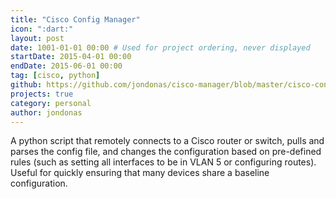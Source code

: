 ```yaml
---
title: "Cisco Config Manager"
icon: ":dart:"
layout: post
date: 1001-01-01 00:00 # Used for project ordering, never displayed
startDate: 2015-04-01 00:00
endDate: 2015-06-01 00:00
tag: [cisco, python]
github: https://github.com/jondonas/cisco-manager/blob/master/cisco-conf-manager.py
projects: true
category: personal
author: jondonas
---
```


A python script that remotely connects to a Cisco router or switch, pulls and parses the config file, and changes the configuration based on pre-defined rules (such as setting all interfaces to be in VLAN 5 or configuring routes). Useful for quickly ensuring that many devices share a baseline configuration.
